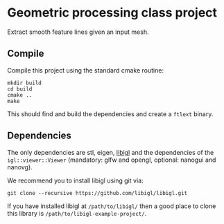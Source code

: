 # Geometric processing class project

Extract smooth feature lines given an input mesh.

## Compile

Compile this project using the standard cmake routine:

    mkdir build
    cd build
    cmake ..
    make

This should find and build the dependencies and create a `ftlext` binary.

## Dependencies

The only dependencies are stl, eigen, [libigl](libigl.github.io/libigl/) and
the dependencies of the `igl::viewer::Viewer` (mandatory: glfw and
opengl, optional: nanogui and nanovg).

We recommend you to install libigl using git via:

    git clone --recursive https://github.com/libigl/libigl.git

If you have installed libigl at `/path/to/libigl/` then a good place to clone
this library is `/path/to/libigl-example-project/`.
